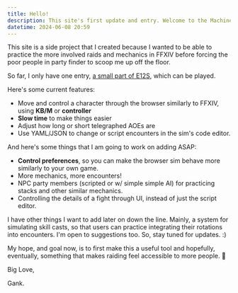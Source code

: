 ```yaml
---
title: Hello!
description: This site's first update and entry. Welcome to the Machine.
datetime: 2024-06-08 20:59
---
```


This site is a side project that I created because I wanted to be able to practice the more
involved raids and mechanics in FFXIV before forcing the poor people in party finder to
scoop me up off the floor.

So far, I only have one entry, [a small part of E12S](/raids/e12s/primal-combinations), which
can be played.

Here's some current features:

* Move and control a character through the browser similarly to FFXIV, using **KB/M** or **controller**
* **Slow time** to make things easier
* Adjust how long or short telegraphed AOEs are
* Use YAML/JSON to change or script encounters in the sim's code editor.

And here's some things that I am going to work on adding ASAP:

* **Control preferences**, so you can make the browser sim behave more similarly to your own game.
* More mechanics, more encounters!
* NPC party members (scripted or w/ simple simple AI) for practicing stacks and other similar mechanics.
* Controlling the details of a fight through UI, instead of just the script editor.

I have other things I want to add later on down the line. Mainly, a system for
simulating skill casts, so that users can practice integrating their rotations into
encounters. I'm open to suggestions too. So, stay tuned for updates. :)

My hope, and goal now, is to first make this a useful tool and hopefully, eventually,
something that makes raiding feel accessible to more people. 🤞

Big Love,

Gank.
